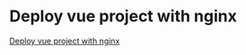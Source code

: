 # Deploy vue project with nginx
[Deploy vue project with nginx](https://aiwithcloud.com/2022/09/19/deploy_vue_project_with_nginx/)